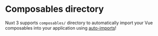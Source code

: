 # Composables directory

Nuxt 3 supports `composables/` directory to automatically import your Vue composables into your application using [auto-imports](/guide/concepts/auto-imports)!